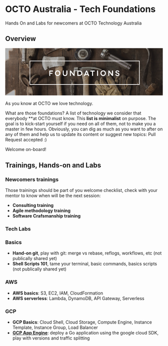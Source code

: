 # OCTO Australia - Tech Foundations
Hands On and Labs for newcomers at OCTO Technology Australia

## Overview

<img src="./static/foundations.jpg" />

As you know at OCTO we love technology.

What are those foundations? A list of technology we consider that everybody **at OCTO must know.
This **list is minimalist** on purpose. The goal is to kick-start yourself if you need on all of them, not to make you a master in few hours.
Obviously, you can dig as much as you want to after on any of them and help us to update its content or suggest new topics: Pull Request accepted :)


Welcome on-board!

## Trainings, Hands-on and Labs

### Newcomers trainings

Those trainings should be part of you welcome checklist, check with your mentor to know when will be the next session:

- **Consulting training**
- **Agile methodology training**
- **Software Crafsmanship training**

### Tech Labs

### Basics
- **Hand-on git**, play with git: merge vs rebase, reflogs, workflows, etc (not  publically shared yet)
- **Shell Scripts 101**, tame your terminal, basic commands, basics scripts (not  publically shared yet)

### AWS
- **AWS basics**: S3, EC2, IAM, CloudFormation
- **AWS serverless**: Lambda, DynamoDB, API Gateway, Serverless 

### GCP
- **GCP Basics**: Cloud Shell, Cloud Storage, Compute Engine, Instance Template, Instance Group, Load Balancer
- **[GCP App Engine](https://github.com/ealliaume/gcp-app-engine-flex-with-go)**: deploy a Go application using the google cloud SDK, play with versions and traffic splitting

